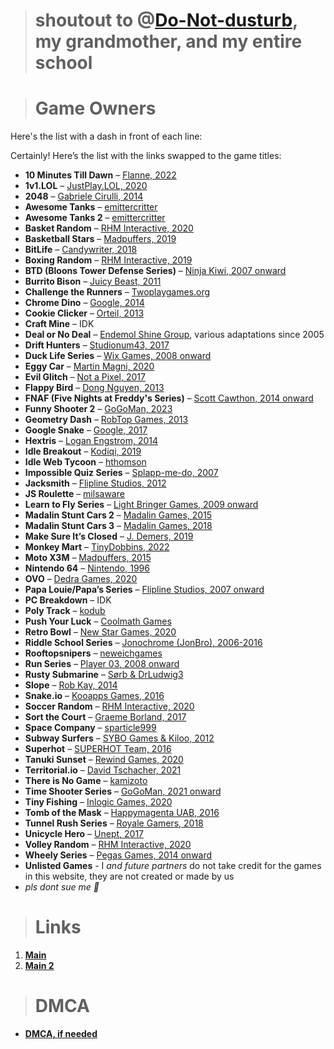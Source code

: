 > # shoutout to @[Do-Not-dusturb](https://github.com/Do-Not-Dusturb), my grandmother, and my entire school

> # Game Owners

Here's the list with a dash in front of each line:

Certainly! Here’s the list with the links swapped to the game titles:

- **10 Minutes Till Dawn** – [Flanne, 2022](https://flanne.itch.io/10-minutes-till-dawn)  
- **1v1.LOL** – [JustPlay.LOL, 2020](https://www.justplay.lol)  
- **2048** – [Gabriele Cirulli, 2014](https://play2048.co/)  
- **Awesome Tanks** – [emittercritter](https://www.kongregate.com/games/emittercritter)
- **Awesome Tanks 2** – [emittercritter](https://www.kongregate.com/games/emittercritter)  
- **Basket Random** – [RHM Interactive, 2020](https://www.crazygames.com/game/basket-random)  
- **Basketball Stars** – [Madpuffers, 2019](https://www.crazygames.com/game/basketball-stars)  
- **BitLife** – [Candywriter, 2018](https://apps.apple.com/us/app/bitlife-life-simulator/id1374403536)  
- **Boxing Random** – [RHM Interactive, 2019](https://www.crazygames.com/game/boxing-random)  
- **BTD (Bloons Tower Defense Series)** – [Ninja Kiwi, 2007 onward](https://ninjakiwi.com/Games)  
- **Burrito Bison** – [Juicy Beast, 2011](https://www.crazygames.com/game/burrito-bison)  
- **Challenge the Runners** – [Twoplaygames.org](https://twoplaygames.org/)  
- **Chrome Dino** – [Google, 2014](https://chromedino.com/)  
- **Cookie Clicker** – [Orteil, 2013](https://orteil.dashnet.org/cookieclicker/)  
- **Craft Mine** – IDK  
- **Deal or No Deal** – [Endemol Shine Group](https://www.nbc.com/deal-or-no-deal), various adaptations since 2005  
- **Drift Hunters** – [Studionum43, 2017](https://www.crazygames.com/game/drift-hunters)  
- **Duck Life Series** – [Wix Games, 2008 onward](https://www.ducklife.com/)  
- **Eggy Car** – [Martin Magni, 2020](https://www.crazygames.com/game/eggy-car)  
- **Evil Glitch** – [Not a Pixel, 2017](https://notapixel.itch.io/evil-glitch)  
- **Flappy Bird** – [Dong Nguyen, 2013](https://flappybird.io/)  
- **FNAF (Five Nights at Freddy's Series)** – [Scott Cawthon, 2014 onward](https://en.wikipedia.org/wiki/Scott_Cawthon)  
- **Funny Shooter 2** – [GoGoMan, 2023](https://www.crazygames.com/game/funny-shooter-2)  
- **Geometry Dash** – [RobTop Games, 2013](https://www.robtopgames.com/)  
- **Google Snake** – [Google, 2017](https://snake.googlemaps.com/)  
- **Hextris** – [Logan Engstrom, 2014](https://hextris.github.io/hextris/)  
- **Idle Breakout** – [Kodiqi, 2019](https://www.coolmathgames.com/0-idle-breakout)  
- **Idle Web Tycoon** – [hthomson](https://www.kongregate.com/games/hthomson)  
- **Impossible Quiz Series** – [Splapp-me-do, 2007](https://www.newgrounds.com/collection/impossiblequiz)  
- **Jacksmith** – [Flipline Studios, 2012](https://www.flipline.com/games/jacksmith)  
- **JS Roulette** – [milsaware](https://github.com/milsaware/javascript-roulette)  
- **Learn to Fly Series** – [Light Bringer Games, 2009 onward](https://www.lightbringer.games/)  
- **Madalin Stunt Cars 2** – [Madalin Games, 2015](https://www.crazygames.com/game/madalin-stunt-cars-2)  
- **Madalin Stunt Cars 3** – [Madalin Games, 2018](https://www.crazygames.com/game/madalin-stunt-cars-3)  
- **Make Sure It’s Closed** – [J. Demers, 2019](https://jdemers.itch.io/make-sure-its-closed)  
- **Monkey Mart** – [TinyDobbins, 2022](https://www.crazygames.com/game/monkey-mart)  
- **Moto X3M** – [Madpuffers, 2015](https://www.crazygames.com/game/moto-x3m)  
- **Nintendo 64** – [Nintendo, 1996](https://www.nintendo.com/)  
- **OVO** – [Dedra Games, 2020](https://dedragames.com/ovo)  
- **Papa Louie/Papa’s Series** – [Flipline Studios, 2007 onward](https://www.flipline.com/)  
- **PC Breakdown** – IDK  
- **Poly Track** – [kodub](https://kodub.itch.io/polytrack)  
- **Push Your Luck** – [Coolmath Games](https://www.coolmathgames.com/0-push-your-luck)  
- **Retro Bowl** – [New Star Games, 2020](https://www.newstargames.com/retro-bowl)  
- **Riddle School Series** – [Jonochrome (JonBro), 2006-2016](https://jonochrome.itch.io/)  
- **Rooftopsnipers** – [neweichgames](https://neweichgames.com/)  
- **Run Series** – [Player 03, 2008 onward](https://player03.com/)  
- **Rusty Submarine** – [Sørb & DrLudwig3](https://soerbgames.itch.io/my-rusty-submarine)  
- **Slope** – [Rob Kay, 2014](https://www.slopegame.com/)  
- **Snake.io** – [Kooapps Games, 2016](https://snake.io/)  
- **Soccer Random** – [RHM Interactive, 2020](https://www.crazygames.com/game/soccer-random)  
- **Sort the Court** – [Graeme Borland, 2017](https://graemeborland.itch.io/sort-the-court)  
- **Space Company** – [sparticle999](https://github.com/sparticle999/SpaceCompany)  
- **Subway Surfers** – [SYBO Games & Kiloo, 2012](https://subwaysurfers.com/)  
- **Superhot** – [SUPERHOT Team, 2016](https://superhotgame.com/)  
- **Tanuki Sunset** – [Rewind Games, 2020](https://rewindgames.itch.io/tanuki-sunset)  
- **Territorial.io** – [David Tschacher, 2021](https://territorial.io/)  
- **There is No Game** – [kamizoto](https://www.construct.net/en/free-online-games/profile/kamizoto-21069)
- **Time Shooter Series** – [GoGoMan, 2021 onward](https://www.crazygames.com/game/time-shooter-2)  
- **Tiny Fishing** – [Inlogic Games, 2020](https://www.crazygames.com/game/tiny-fishing)  
- **Tomb of the Mask** – [Happymagenta UAB, 2016](https://play.google.com/store/apps/details?id=com.happymagenta.fromcore&hl=en&gl=US)  
- **Tunnel Rush Series** – [Royale Gamers, 2018](https://www.crazygames.com/game/tunnel-rush)  
- **Unicycle Hero** – [Unept, 2017](https://www.crazygames.com/game/unicycle-hero)  
- **Volley Random** – [RHM Interactive, 2020](https://www.crazygames.com/game/volley-random)  
- **Wheely Series** – [Pegas Games, 2014 onward](https://www.crazygames.com/game/wheely)
- **Unlisted Games** - I *and future partners* do not take credit for the games in this website, they are not created or made by us
- *pls dont sue me 🥺*

> # Links
1. **[Main](https://nintendoboi22.github.io)**
2. **[Main 2](https://nintendoboi222.github.io)**
  
> # DMCA
- **[DMCA, if needed](https://nintendoboi22.github.io/licence-stuff/dmca)**